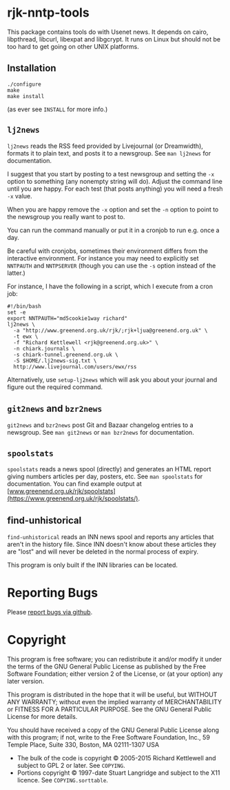 # rjk-nntp-tools

This package contains tools do with Usenet news.  It depends on cairo,
libpthread, libcurl, libexpat and libgcrypt.  It runs on Linux but
should not be too hard to get going on other UNIX platforms.


## Installation

    ./configure
    make
    make install

(as ever see `INSTALL` for more info.)


## `lj2news`

`lj2news` reads the RSS feed provided by Livejournal (or Dreamwidth),
formats it to plain text, and posts it to a newsgroup.
See `man lj2news` for documentation.

I suggest that you start by posting to a test newsgroup and setting
the `-x` option to something (any nonempty string will do).  Adjust the
command line until you are happy.  For each test (that posts anything)
you will need a fresh `-x` value.

When you are happy remove the `-x` option and set the `-n` option to point
to the newsgroup you really want to post to.

You can run the command manually or put it in a cronjob to run
e.g. once a day.

Be careful with cronjobs, sometimes their environment differs from the
interactive environment.  For instance you may need to explicitly set
`NNTPAUTH` and `NNTPSERVER` (though you can use the `-s` option instead of
the latter.)

For instance, I have the following in a script, which I execute from a
cron job:

    #!/bin/bash
    set -e
    export NNTPAUTH="md5cookie1way richard"
    lj2news \
      -a "http://www.greenend.org.uk/rjk/;rjk+ljua@greenend.org.uk" \
      -t ewx \
      -f "Richard Kettlewell <rjk@greenend.org.uk>" \
      -n chiark.journals \
      -s chiark-tunnel.greenend.org.uk \
      -S $HOME/.lj2news-sig.txt \
      http://www.livejournal.com/users/ewx/rss

Alternatively, use `setup-lj2news` which will ask you about your journal
and figure out the required command.


## `git2news` and `bzr2news`

`git2news` and `bzr2news` post Git and Bazaar changelog entries to a
newsgroup.  See `man git2news` or `man bzr2news` for documentation.

## `spoolstats`

`spoolstats` reads a news spool (directly) and generates an HTML report
giving numbers articles per day, posters, etc.  See `man spoolstats`
for documentation.  You can find example output at [www.greenend.org.uk/rjk/spoolstats](https://www.greenend.org.uk/rjk/spoolstats/).

## find-unhistorical

`find-unhistorical` reads an INN news spool and reports any articles
that aren't in the history file.  Since INN doesn't know about these
articles they are "lost" and will never be deleted in the normal
process of expiry.

This program is only built if the INN libraries can be located.

# Reporting Bugs

Please [report bugs via github](https://github.com/ewxrjk/nntp-tools/issues).

# Copyright

This program is free software; you can redistribute it and/or modify
it under the terms of the GNU General Public License as published by
the Free Software Foundation; either version 2 of the License, or
(at your option) any later version.

This program is distributed in the hope that it will be useful, but
WITHOUT ANY WARRANTY; without even the implied warranty of
MERCHANTABILITY or FITNESS FOR A PARTICULAR PURPOSE.  See the GNU
General Public License for more details.

You should have received a copy of the GNU General Public License
along with this program; if not, write to the Free Software
Foundation, Inc., 59 Temple Place, Suite 330, Boston, MA 02111-1307
USA

* The bulk of the code is copyright © 2005-2015 Richard Kettlewell and
subject to GPL 2 or later.  See `COPYING`.
* Portions copyright © 1997-date Stuart Langridge and subject to the
X11 licence.  See `COPYING.sorttable`.
